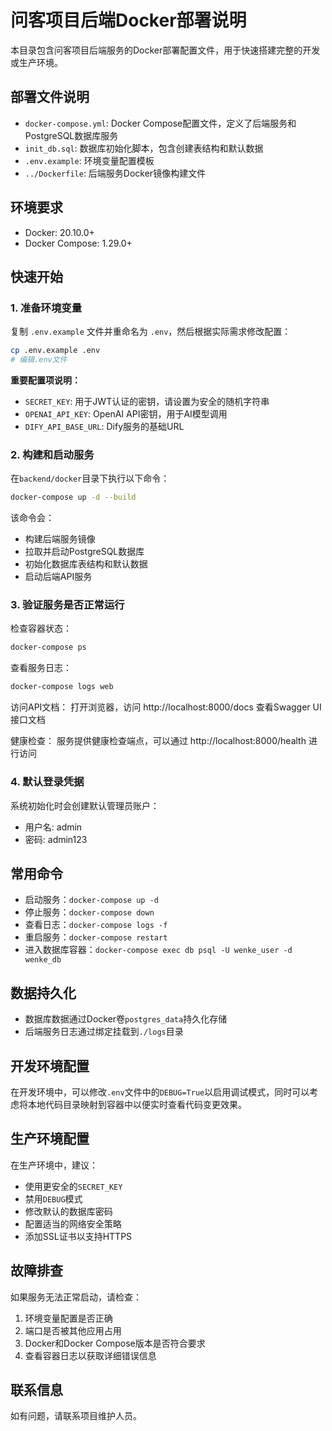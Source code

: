# 问客项目后端Docker部署说明

本目录包含问客项目后端服务的Docker部署配置文件，用于快速搭建完整的开发或生产环境。

## 部署文件说明

- `docker-compose.yml`: Docker Compose配置文件，定义了后端服务和PostgreSQL数据库服务
- `init_db.sql`: 数据库初始化脚本，包含创建表结构和默认数据
- `.env.example`: 环境变量配置模板
- `../Dockerfile`: 后端服务Docker镜像构建文件

## 环境要求

- Docker: 20.10.0+ 
- Docker Compose: 1.29.0+

## 快速开始

### 1. 准备环境变量

复制 `.env.example` 文件并重命名为 `.env`，然后根据实际需求修改配置：

```bash
cp .env.example .env
# 编辑.env文件
```

**重要配置项说明：**
- `SECRET_KEY`: 用于JWT认证的密钥，请设置为安全的随机字符串
- `OPENAI_API_KEY`: OpenAI API密钥，用于AI模型调用
- `DIFY_API_BASE_URL`: Dify服务的基础URL

### 2. 构建和启动服务

在`backend/docker`目录下执行以下命令：

```bash
docker-compose up -d --build
```

该命令会：
- 构建后端服务镜像
- 拉取并启动PostgreSQL数据库
- 初始化数据库表结构和默认数据
- 启动后端API服务

### 3. 验证服务是否正常运行

检查容器状态：
```bash
docker-compose ps
```

查看服务日志：
```bash
docker-compose logs web
```

访问API文档：
打开浏览器，访问 http://localhost:8000/docs 查看Swagger UI接口文档

健康检查：
服务提供健康检查端点，可以通过 http://localhost:8000/health 进行访问

### 4. 默认登录凭据

系统初始化时会创建默认管理员账户：
- 用户名: admin
- 密码: admin123

## 常用命令

- 启动服务：`docker-compose up -d`
- 停止服务：`docker-compose down`
- 查看日志：`docker-compose logs -f`
- 重启服务：`docker-compose restart`
- 进入数据库容器：`docker-compose exec db psql -U wenke_user -d wenke_db`

## 数据持久化

- 数据库数据通过Docker卷`postgres_data`持久化存储
- 后端服务日志通过绑定挂载到`./logs`目录

## 开发环境配置

在开发环境中，可以修改`.env`文件中的`DEBUG=True`以启用调试模式，同时可以考虑将本地代码目录映射到容器中以便实时查看代码变更效果。

## 生产环境配置

在生产环境中，建议：
- 使用更安全的`SECRET_KEY`
- 禁用`DEBUG`模式
- 修改默认的数据库密码
- 配置适当的网络安全策略
- 添加SSL证书以支持HTTPS

## 故障排查

如果服务无法正常启动，请检查：
1. 环境变量配置是否正确
2. 端口是否被其他应用占用
3. Docker和Docker Compose版本是否符合要求
4. 查看容器日志以获取详细错误信息

## 联系信息

如有问题，请联系项目维护人员。
